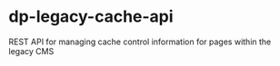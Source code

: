 # dp-legacy-cache-api
REST API for managing cache control information for pages within the legacy CMS
